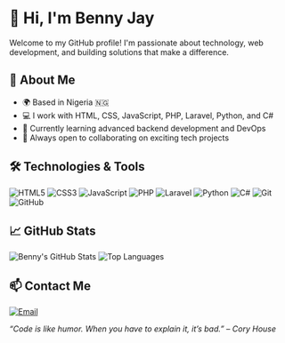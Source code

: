 # 👋 Hi, I'm Benny Jay

Welcome to my GitHub profile! I'm passionate about technology, web development, and building solutions that make a difference.

## 🚀 About Me

- 🌍 Based in Nigeria 🇳🇬  
- 💻 I work with HTML, CSS, JavaScript, PHP, Laravel, Python, and C#  
- 🎯 Currently learning advanced backend development and DevOps  
- 🤝 Always open to collaborating on exciting tech projects  

## 🛠️ Technologies & Tools

![HTML5](https://img.shields.io/badge/HTML5-E34F26?style=for-the-badge&logo=html5&logoColor=white)
![CSS3](https://img.shields.io/badge/CSS3-1572B6?style=for-the-badge&logo=css3&logoColor=white)
![JavaScript](https://img.shields.io/badge/JavaScript-F7DF1E?style=for-the-badge&logo=javascript&logoColor=black)
![PHP](https://img.shields.io/badge/PHP-777BB4?style=for-the-badge&logo=php&logoColor=white)
![Laravel](https://img.shields.io/badge/Laravel-F05340?style=for-the-badge&logo=laravel&logoColor=white)
![Python](https://img.shields.io/badge/Python-3776AB?style=for-the-badge&logo=python&logoColor=white)
![C#](https://img.shields.io/badge/C%23-239120?style=for-the-badge&logo=c-sharp&logoColor=white)
![Git](https://img.shields.io/badge/Git-F05032?style=for-the-badge&logo=git&logoColor=white)
![GitHub](https://img.shields.io/badge/GitHub-181717?style=for-the-badge&logo=github&logoColor=white)


## 📈 GitHub Stats
![Benny's GitHub Stats](https://github-readme-stats.vercel.app/api?username=rbennyjay&show_icons=true&theme=radical)
![Top Languages](https://github-readme-stats.vercel.app/api/top-langs/?username=rbennyjay&layout=compact&theme=radical)

## 📫 Contact Me
[![Email](https://img.shields.io/badge/Email-D14836?style=for-the-badge&logo=gmail&logoColor=white)](mailto:mystar207@gmail.com)


_“Code is like humor. When you have to explain it, it’s bad.” – Cory House_


<!---
RBennyjay/RBennyjay is a ✨ special ✨ repository because its `README.md` (this file) appears on your GitHub profile.
You can click the Preview link to take a look at your changes.
--->
